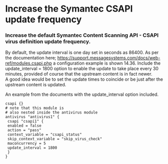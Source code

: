 # Increase the Symantec CSAPI update frequency
 

### Increase the default Symantec Content Scanning API - CSAPI virus definition update frequency.

By default, the update interval is one day set in seconds as 86400.
As per the documentation here; https://support.messagesystems.com/docs/web-ref/modules.csapi.php a configuration example is shown 14.36.
Include the update_interval = 1800 option to enable the update to take place every 30 minutes, provided of course that the upstream content is in fact newer.  
A good idea would be to set the update times to coincide or be just after the upstream content is updated. 

An example from the documents with the update_interval option included. 
 
```
csapi {}
# note that this module is
# also nested inside the antivirus module
antivirus "antivirus1" {
 csapi "csapi1" {
 enabled = false
 action = "pass"
 context_variable = "csapi_status"
 skip_context_variable = "skip_virus_check"
 maconcurrency = 5
 update_interval = 1800
 }
}
```
